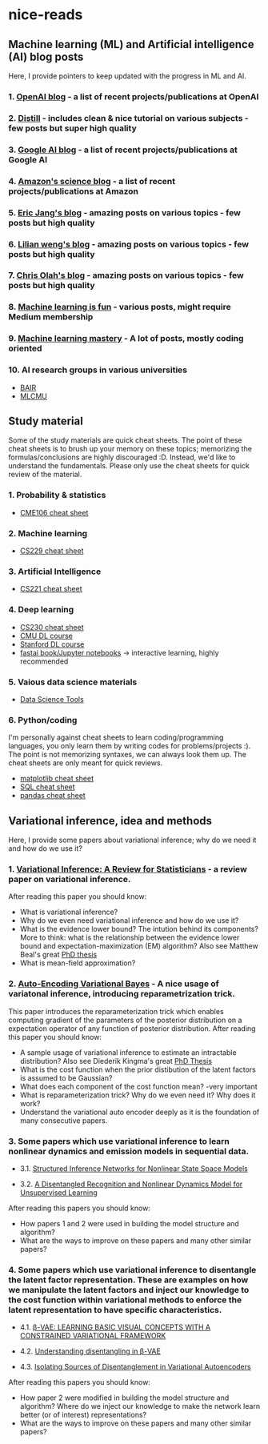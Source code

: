 # nice-reads

## Machine learning (ML) and Artificial intelligence (AI) blog posts
Here, I provide pointers to keep updated with the progress in ML and AI.
### 1. [OpenAI blog](https://openai.com/blog/?utm_source=towardsai.net&utm_medium=referral&utm_campaign=marketing&utm_term=machine-learning-blog&utm_content=best-machine-learning-blogs-to-follow) - a list of recent projects/publications at OpenAI
### 2. [Distill](https://distill.pub/?utm_source=towardsai.net&utm_medium=referral&utm_campaign=marketing&utm_term=machine-learning-blog&utm_content=best-machine-learning-blogs-to-follow) - includes clean & nice tutorial on various subjects - few posts but super high quality
### 3. [Google AI blog](https://ai.googleblog.com/) - a list of recent projects/publications at Google AI
### 4. [Amazon's science blog](https://www.amazon.science/blog?utm_source=towardsai.net&utm_medium=referral&utm_campaign=marketing&utm_term=machine+learning+blog&utm_content=machine+learning+blog&f0=0000016e-2ff1-d205-a5ef-aff9651e0000&s=0) - a list of recent projects/publications at Amazon
### 5. [Eric Jang's blog](https://blog.evjang.com/) - amazing posts on various topics - few posts but high quality
### 6. [Lilian weng's blog](https://lilianweng.github.io/lil-log/) - amazing posts on various topics - few posts but high quality
### 7. [Chris Olah's blog](https://colah.github.io/about.html) - amazing posts on various topics - few posts but high quality
### 8. [Machine learning is fun](https://www.machinelearningisfun.com/) - various posts, might require Medium membership
### 9. [Machine learning mastery](https://machinelearningmastery.com/blog/) - A lot of posts, mostly coding oriented
### 10. AI research groups in various universities
* [BAIR](https://bair.berkeley.edu/blog/?utm_source=towardsai.net&utm_medium=referral&utm_campaign=marketing&utm_term=machine-learning-blog&utm_content=best-machine-learning-blogs-to-follow)
* [MLCMU](https://blog.ml.cmu.edu/?utm_source=towardsai.net&utm_medium=referral&utm_campaign=marketing&utm_term=machine-learning-blog&utm_content=best-machine-learning-blogs-to-follow)

## Study material
Some of the study materials are quick cheat sheets. The point of these cheat sheets is to brush up your memory on these topics; memorizing the formulas/conclusions are highly discouraged :D. Instead, we'd like to understand the fundamentals. Please only use the cheat sheets for quick review of the material.
### 1. Probability & statistics
* [CME106 cheat sheet](https://stanford.edu/~shervine/teaching/cme-106/)

### 2. Machine learning
* [CS229  cheat sheet](https://stanford.edu/~shervine/teaching/cs-229/cheatsheet-supervised-learning)
### 3. Artificial Intelligence
* [CS221 cheat sheet](https://stanford.edu/~shervine/teaching/cs-221/)
### 4. Deep learning
* [CS230 cheat sheet](https://stanford.edu/~shervine/teaching/cs-230/)
* [CMU DL course](https://deeplearning.cs.cmu.edu/S22/index.html)
* [Stanford DL course](https://cs230.stanford.edu/)
* [fastai book/Jupyter notebooks](https://github.com/fastai/fastbook) -> interactive learning, highly recommended
### 5. Vaious data science materials
* [Data Science Tools](https://www.mit.edu/~amidi/teaching/data-science-tools/)
### 6. Python/coding
I'm personally against cheat sheets to learn coding/programming languages, you only learn them by writing codes for problems/projects :). The point is not memorizing syntaxes, we can always look them up. The cheat sheets are only meant for quick reviews. 
* [matplotlib cheat sheet](https://datacamp-community-prod.s3.amazonaws.com/28b8210c-60cc-4f13-b0b4-5b4f2ad4790b)
* [SQL cheat sheet](https://learnsql.com/blog/sql-basics-cheat-sheet/)
* [pandas cheat sheet](http://datacamp-community-prod.s3.amazonaws.com/dbed353d-2757-4617-8206-8767ab379ab3)

## Variational inference, idea and methods 
Here, I provide some papers about variational inference; why do we need it and how do we use it? 

### 1. [Variational Inference: A Review for Statisticians](https://arxiv.org/pdf/1601.00670.pdf) - a review paper on variational inference. 

After reading this paper you should know:
* What is variational inference?
* Why do we even need variational inference and how do we use it?
* What is the evidence lower bound? The intution behind its components? More to think: what is the relationship between the evidence lower bound and expectation-maximization (EM) algorithm? Also see Matthew Beal's great [PhD thesis](https://cse.buffalo.edu/faculty/mbeal/papers/beal03.pdf) 
* What is mean-field approximation?

### 2. [Auto-Encoding Variational Bayes](https://arxiv.org/pdf/1312.6114.pdf) - A nice usage of variatonal inference, introducing reparametrization trick.

This paper introduces the reparameterization trick which enables computing gradient of the parameters of the posterior distribution on a expectation operator of any function of posterior distribution. After reading this paper you should know:

* A sample usage of variational inference to estimate an intractable distribution? Also see Diederik Kingma's great [PhD Thesis](https://www.dropbox.com/s/v6ua3d9yt44vgb3/cover_and_thesis.pdf?dl=0)
* What is the cost function when the prior distibution of the latent factors is assumed to be Gaussian?
* What does each component of the cost function mean? -very important
* What is reparameterization trick? Why do we even need it? Why does it work?
* Understand the variational auto encoder deeply as it is the foundation of many consecutive papers. 

### 3. Some papers which use variational inference to learn nonlinear dynamics and emission models in sequential data.

 - 3.1. [Structured Inference Networks for Nonlinear State Space Models](https://arxiv.org/pdf/1609.09869.pdf)

 - 3.2. [A Disentangled Recognition and Nonlinear Dynamics Model for Unsupervised Learning](https://arxiv.org/pdf/1710.05741.pdf)

After reading this papers you should know:

* How papers 1 and 2 were used in building the model structure and algorithm?
* What are the ways to improve on these papers and many other similar papers?

### 4. Some papers which use variational inference to disentangle the latent factor representation. These are examples on how we manipulate the latent factors and inject our knowledge to the cost function within variational methods to enforce the latent representation to have specific characteristics. 

 - 4.1. [β-VAE: LEARNING BASIC VISUAL CONCEPTS WITH A CONSTRAINED VARIATIONAL FRAMEWORK](https://openreview.net/pdf?id=Sy2fzU9gl)

 - 4.2. [Understanding disentangling in β-VAE](https://arxiv.org/pdf/1804.03599.pdf)

 - 4.3. [Isolating Sources of Disentanglement in Variational Autoencoders](https://arxiv.org/pdf/1802.04942.pdf)

After reading this papers you should know:

* How paper 2 were modified in building the model structure and algorithm? Where do we inject our knowledge to make the network learn better (or of interest) representations?
* What are the ways to improve on these papers and many other similar papers?
